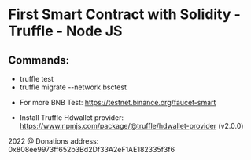 # First Smart Contract with Solidity - Truffle - Node JS

## Commands:
* truffle test
* truffle migrate --network bsctest

- For more BNB Test: https://testnet.binance.org/faucet-smart

- Install Truffle Hdwallet provider: https://www.npmjs.com/package/@truffle/hdwallet-provider (v2.0.0)

2022 @ Donations address: 0x808ee9973ff652b3Bd2Df33A2eF1AE182335f3f6